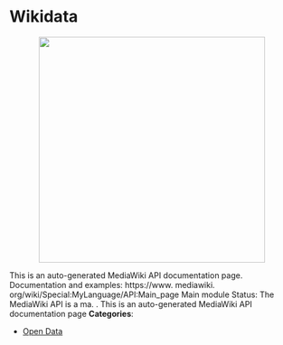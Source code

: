 # Wikidata

<p align="center">
    <img width="400" src="https://raw.githubusercontent.com/awesome-apis/awesome-apis/apis/wikidata/logo_256x256.png" />
</p>


This is an auto-generated MediaWiki API documentation page. Documentation and examples: https://www. mediawiki. org/wiki/Special:MyLanguage/API:Main_page Main module Status: The MediaWiki API is a ma. .  This is an auto-generated MediaWiki API documentation page
**Categories**:

- [Open Data](https://github/awesome-apis/awesome-apis#open-data)



